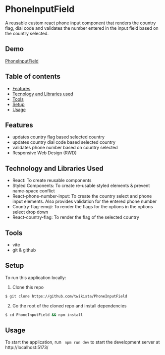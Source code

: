 # PhoneInputField

A reusable custom react phone input component that renders the country flag, dial code and validates the number entered in the input field based on the country selected.

## Demo

[PhoneInputField](https://PhoneInputField.twikista.repl.co)

## Table of contents

- [Features](#implemented-features)
- [Tecnology and Libraries used](#technology-used)
- [Tools](#tools)
- [Setup](#setup)
- [Usage](#usage)

## Features

- updates country flag based selected country
- updates country dial code based selected country
- validates phone number based on country selected
- Responsive Web Design (RWD)

## Technology and Libraries Used

- React: To create reusable components
- Styled Components: To create re-usable styled elements & prevent name-space conflict
- React-phone-number-input: To create the country select and phone input elements. Also provides validation for the entered phone number
- Country-flag-emoji: To render the flags for the options in the options select drop down
- React-country-flag: To render the flag of the selected country

## Tools

- vite
- git & github

## Setup

To run this application locally:

1. Clone this repo

```bash
$ git clone https://github.com/twikista/PhoneInputField
```

2. Go the root of the cloned repo and install dependencies

```bash
$ cd PhoneInputField && npm install
```

## Usage

To start the application, run ` npm run dev` to start the development server at http://localhost:5173/
